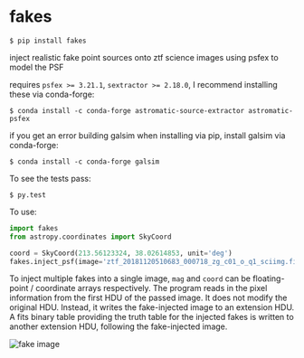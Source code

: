 # fakes

`$ pip install fakes`

inject realistic fake point sources onto ztf science images using psfex to model the PSF

requires `psfex >= 3.21.1`, `sextractor >= 2.18.0`, I recommend installing these via conda-forge:

`$ conda install -c conda-forge astromatic-source-extractor astromatic-psfex`

if you get an error building galsim when installing via pip, install galsim via conda-forge:

`$ conda install -c conda-forge galsim`

To see the tests pass:

`$ py.test`

To use:

```python
import fakes
from astropy.coordinates import SkyCoord

coord = SkyCoord(213.56123324, 38.02614853, unit='deg')
fakes.inject_psf(image='ztf_20181120510683_000718_zg_c01_o_q1_sciimg.fits', mag=15, coord=coord)
```

To inject multiple fakes into a single image, `mag` and `coord` can be floating-point / coordinate arrays respectively. The program  reads in the pixel information from the first HDU of the passed image. It does not modify the original HDU. Instead, it writes the fake-injected image to an extension HDU. A fits binary table providing the truth table for the injected fakes is written to another extension HDU, following the fake-injected image.

![fake image](https://user-images.githubusercontent.com/2769632/81816987-0e3f8480-94fa-11ea-81a5-ccd81cee8bf0.png)

 
